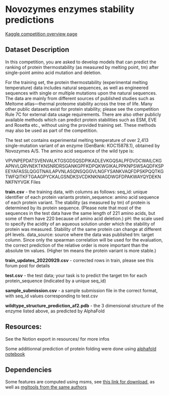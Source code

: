 # Novozymes enzymes stability predictions

[Kaggle competition overview page](https://www.kaggle.com/competitions/novozymes-enzyme-stability-prediction/overview)

## Dataset Description

In this competition, you are asked to develop models that can predict the ranking of protein thermostability (as measured by melting point, tm) after single-point amino acid mutation and deletion.

For the training set, the protein thermostability (experimental melting temperature) data includes natural sequences, as well as engineered sequences with single or multiple mutations upon the natural sequences. The data are mainly from different sources of published studies such as Meltome atlas—thermal proteome stability across the tree of life. Many other public datasets exist for protein stability; please see the competition Rule 7C for external data usage requirements. There are also other publicly available methods which can predict protein stabilities such as ESM, EVE and Rosetta etc., without using the provided training set. These methods may also be used as part of the competition.

The test set contains experimental melting temperature of over 2,413 single-mutation variant of an enzyme (GenBank: KOC15878.1), obtained by Novozymes A/S. The amino acid sequence of the wild type is:

VPVNPEPDATSVENVALKTGSGDSQSDPIKADLEVKGQSALPFDVDCWAILCKGAPNVLQRVNEKTKNSNRDRSGANKGPFKDPQKWGIKALPPKNPSWSAQDFKSPEEYAFASSLQGGTNAILAPVNLASQNSQGGVLNGFYSANKVAQFDPSKPQQTKGTWFQITKFTGAAGPYCKALGSNDKSVCDKNKNIAGDWGFDPAKWAYQYDEKNNKFNYVGK
Files

**train.csv** - the training data, with columns as follows:
seq_id: unique identifier of each protein variants
protein_sequence: amino acid sequence of each protein variant. The stability (as measured by tm) of protein is determined by its protein sequence. (Please note that most of the sequences in the test data have the same length of 221 amino acids, but some of them have 220 because of amino acid deletion.)
pH: the scale used to specify the acidity of an aqueous solution under which the stability of protein was measured. Stability of the same protein can change at different pH levels.
data_source: source where the data was published
tm: target column. Since only the spearman correlation will be used for the evaluation, the correct prediction of the relative order is more important than the absolute tm values. (Higher tm means the protein variant is more stable.)

**train_updates_20220929.csv** - corrected rows in train, please see this forum post for details

**test.csv** - the test data; your task is to predict the target tm for each protein_sequence (indicated by a unique seq_id)

**sample_submission.csv** - a sample submission file in the correct format, with seq_id values corresponding to test.csv

**wildtype_structure_prediction_af2.pdb** - the 3 dimensional structure of the enzyme listed above, as predicted by AlphaFold

## Resources:

See the Notion export in resources/ for more infos

Some additionnal prediction of protein folding were done using [alphafold notebook](https://colab.research.google.com/github/deepmind/alphafold/blob/main/notebooks/AlphaFold.ipynb#scrollTo=woIxeCPygt7K)

## Dependencies

Some features are computed using msms, see [this link for download](https://ccsb.scripps.edu/msms/downloads/), as well as [mgltools from the same authors](https://ccsb.scripps.edu/mgltools/downloads/)
